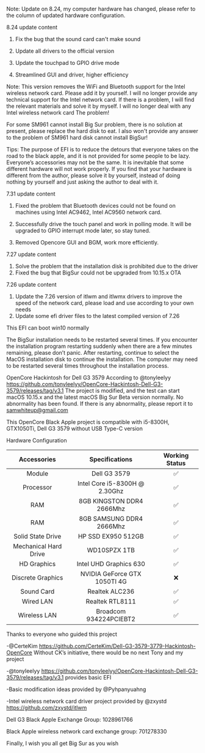 Note: Update on 8.24, my computer hardware has changed, please refer to the column of updated hardware configuration.

8.24 update content

1. Fix the bug that the sound card can't make sound

2. Update all drivers to the official version

3. Update the touchpad to GPIO drive mode

4. Streamlined GUI and driver, higher efficiency

Note: This version removes the WiFi and Bluetooth support for the Intel wireless network card. Please add it by yourself. I will no longer provide any technical support for the Intel network card. If there is a problem, I will find the relevant materials and solve it by myself. I will no longer deal with any Intel wireless network card The problem!

For some SM961 cannot install Big Sur problem, there is no solution at present, please replace the hard disk to eat. I also won't provide any answer to the problem of SM961 hard disk cannot install BigSur!

Tips: The purpose of EFI is to reduce the detours that everyone takes on the road to the black apple, and it is not provided for some people to be lazy. Everyone’s accessories may not be the same. It is inevitable that some different hardware will not work properly. If you find that your hardware is different from the author, please solve it by yourself, instead of doing nothing by yourself and just asking the author to deal with it.

7.31 update content

1. Fixed the problem that Bluetooth devices could not be found on machines using Intel AC9462, Intel AC9560 network card.

2. Successfully drive the touch panel and work in polling mode. It will be upgraded to GPIO interrupt mode later, so stay tuned.

3. Removed Opencore GUI and BGM, work more efficiently.

7.27 update content
1. Solve the problem that the installation disk is prohibited due to the driver
2. Fixed the bug that BigSur could not be upgraded from 10.15.x OTA

7.26 update content
1. Update the 7.26 version of itlwm and itlwmx drivers to improve the speed of the network card, please load and use according to your own needs
2. Update some efi driver files to the latest compiled version of 7.26


This EFI can boot win10 normally

The BigSur installation needs to be restarted several times. If you encounter the installation program restarting suddenly when there are a few minutes remaining, please don’t panic. After restarting, continue to select the MacOS installation disk to continue the installation. The computer may need to be restarted several times throughout the installation process.

OpenCore Hackintosh for Dell G3 3579
According to @tonyleelyy https://github.com/tonyleelyy/OpenCore-Hackintosh-Dell-G3-3579/releases/tag/v3.1
The project is modified, and the test can start macOS 10.15.x and the latest macOS Big Sur Beta version normally. No abnormality has been found. If there is any abnormality, please report it to samwhiteup@gmail.com

This OpenCore Black Apple project is compatible with i5-8300H, GTX1050Ti, Dell G3 3579 without USB Type-C version

Hardware Configuration

| Accessories | Specifications | Working Status |
| :------: | :---------------------------: | :------: |
| Module | Dell G3 3579 | ✅ |
| Processor | Intel Core i5-8300H @ 2.30Ghz | ✅ |
| RAM | 8GB KINGSTON DDR4 2666Mhz | ✅ |
| RAM | 8GB SAMSUNG DDR4 2666Mhz | ✅ |
| Solid State Drive | HP SSD EX950 512GB | ✅ |
| Mechanical Hard Drive | WD10SPZX 1TB | ✅ |
| HD Graphics | Intel UHD Graphics 630 | ✅ |
| Discrete Graphics | NVIDIA GeForce GTX 1050TI 4G | ❌ |
| Sound Card | Realtek ALC236 | ✅ |
| Wired LAN | Realtek RTL8111 | ✅ |
| Wireless LAN | Broadcom 934224PCIEBT2 | ✅ |

Thanks to everyone who guided this project

-@CerteKim https://github.com/CerteKim/Dell-G3-3579-3779-Hackintosh-OpenCore Without CK’s initiative, there would be no next Tony and my project

-@tonyleelyy https://github.com/tonyleelyy/OpenCore-Hackintosh-Dell-G3-3579/releases/tag/v3.1 provides basic EFI

-Basic modification ideas provided by @Pyhpanyuahng


-Intel wireless network card driver project provided by @zxystd https://github.com/zxystd/itlwm


Dell G3 Black Apple Exchange Group: 1028961766


Black Apple wireless network card exchange group: 701278330


Finally, I wish you all get Big Sur as you wish
